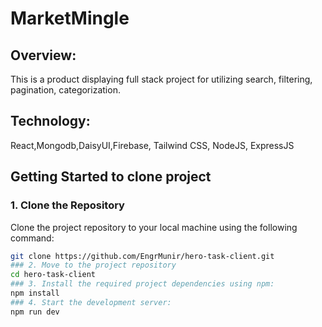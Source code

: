 # MarketMingle
## Overview:
This is a product displaying full stack project for utilizing search, filtering, pagination, categorization. 

## Technology:
React,Mongodb,DaisyUI,Firebase, Tailwind CSS, NodeJS, ExpressJS
## Getting Started to clone project

### 1. Clone the Repository
Clone the project repository to your local machine using the following command:
```sh
git clone https://github.com/EngrMunir/hero-task-client.git
### 2. Move to the project repository
cd hero-task-client
### 3. Install the required project dependencies using npm:
npm install
### 4. Start the development server:
npm run dev
